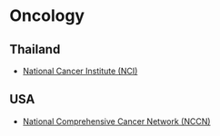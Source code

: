 # Oncology

## Thailand
* [National Cancer Institute (NCI)](https://www.nci.go.th/th/cpg_index.html)

## USA
* [National Comprehensive Cancer Network (NCCN)](https://www.nccn.org/guidelines/category_1)